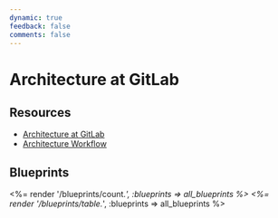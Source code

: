 ```yaml
---
dynamic: true
feedback: false
comments: false
---
```


# Architecture at GitLab

## Resources

- [Architecture at GitLab](https://about.gitlab.com/handbook/engineering/architecture/)
- [Architecture Workflow](https://about.gitlab.com/handbook/engineering/architecture/workflow/)

## Blueprints

<%= render '/blueprints/count.*', :blueprints => all_blueprints %>
<%= render '/blueprints/table.*', :blueprints => all_blueprints %>
